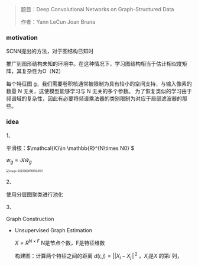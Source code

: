 

> 题目：Deep Convolutional Networks on Graph-Structured Data
>
> 作者：Yann LeCun  Joan Bruna

### motivation

SCNN提出的方法，对于图结构已知时

推广到图形结构未知的环境中。在这种情况下，学习图结构相当于估计相似度矩阵，其复杂性为O（N2）

每个特征图 g，我们需要卷积核通常被限制为具有较小的空间支持，与输入像素的数量 N 无关，这使模型能够学习与 N 无关的多个参数。 为了恢复类似的学习由于频谱域的复杂性，因此有必要将频谱乘法器的类别限制为对应于局部滤波器的那些。



### idea

1、

平滑核：$\mathcal{K}\in \mathbb{R}^{N\times N0} $

$w_g=\mathcal{K}\tilde{w}_g$

<img src="/Users/lishuo/Library/Application Support/typora-user-images/image-20210608165504101.png" alt="image-20210608165504101" style="zoom:50%;" />

2、

使用分层图聚类进行池化

3、

Graph Construction

* Unsupervised Graph Estimation

  $X=R^{N\times F}$ N是节点个数，F是特征维数

  构建图：计算两个特征之间的距离 $d(i,j)=||X_i-X_j||^2$ ，$X_i$是$X$ 的第$i$ 列，

